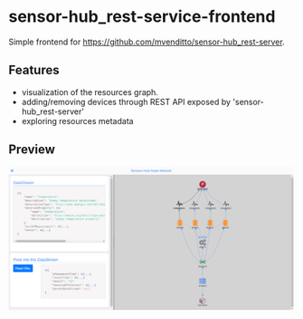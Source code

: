 # sensor-hub_rest-service-frontend
Simple frontend for https://github.com/mvenditto/sensor-hub_rest-server.
## Features
  * visualization of the resources graph.
  * adding/removing devices through REST API exposed by 'sensor-hub_rest-server'
  * exploring resources metadata
## Preview
![preview](https://github.com/mvenditto/sensor-hub_rest-service-frontend/blob/master/docs/images/dashboard.png)
